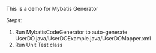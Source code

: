 This is a demo for Mybatis Generator

Steps:    
1. Run MybatisCodeGenerator to auto-generate UserDO.java/UserDOExample.java/UserDOMapper.xml    
2. Run Unit Test class
